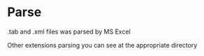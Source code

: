 # Parse
.tab and .xml files was parsed by MS Excel 

Other extensions parsing you can see at the appropriate directory
 
